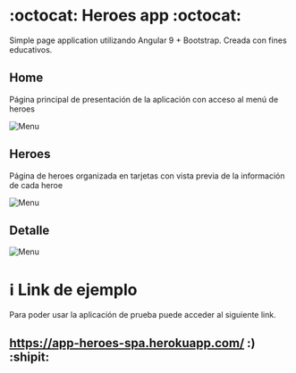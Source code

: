 #  :octocat: Heroes app :octocat:

Simple page application utilizando Angular 9 + Bootstrap. Creada con fines educativos.

## Home

Página principal de presentación de la aplicación con acceso al menú de heroes

![Menu](https://firebasestorage.googleapis.com/v0/b/web-apps---practica.appspot.com/o/heroes1.png?alt=media&token=2f902a7d-e08c-459d-a1e9-5b603ce16478 "Menu de la aplicacion")

## Heroes

Página de heroes organizada en tarjetas con vista previa de la información de cada heroe

![Menu](https://firebasestorage.googleapis.com/v0/b/web-apps---practica.appspot.com/o/heroes2.png?alt=media&token=e405cfe5-f57e-4309-94f3-0a6945cf2af8 "Listado")

## Detalle

![Menu](https://firebasestorage.googleapis.com/v0/b/web-apps---practica.appspot.com/o/heroes3.png?alt=media&token=e43e222f-b988-408c-b683-893be9d89089 "Detalle")

# :information_source: Link de ejemplo

Para poder usar la aplicación de prueba puede acceder al siguiente link.

## https://app-heroes-spa.herokuapp.com/ :) :shipit:

